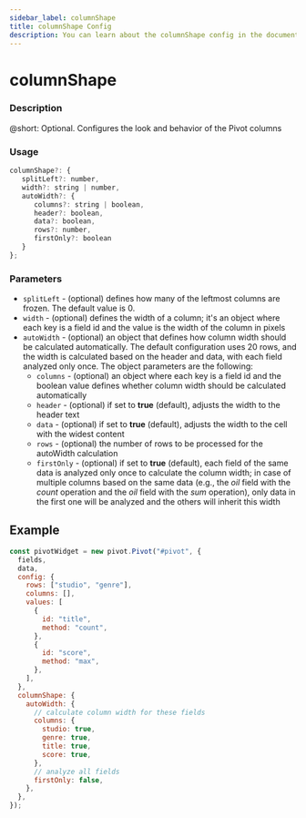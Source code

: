 ```yaml
---
sidebar_label: columnShape
title: columnShape Config
description: You can learn about the columnShape config in the documentation of the DHTMLX JavaScript Pivot library. Browse developer guides and API reference, try out code examples and live demos, and download a free 30-day evaluation version of DHTMLX Pivot.
---
```


# columnShape

### Description

@short: Optional. Configures the look and behavior of the Pivot columns

### Usage

~~~jsx  
columnShape?: {
   splitLeft?: number,
   width?: string | number,
   autoWidth?: {
      columns?: string | boolean,
      header?: boolean,
      data?: boolean,
      rows?: number,
      firstOnly?: boolean
   }
}; 
~~~

### Parameters

- `splitLeft` - (optional) defines how many of the leftmost columns are frozen. The default value is 0. 
- `width` - (optional) defines the width of a column; it's an object where each key is a field id and the value is the width of the column in pixels
- `autoWidth` - (optional) an object that defines how column width should be calculated automatically. The default configuration uses 20 rows, and the width is calculated based on the header and data, with each field analyzed only once. The object parameters are the following: 
   - `columns` - (optional) an object where each key is a field id and the boolean value defines whether column width should be calculated automatically
   - `header` - (optional) if set to **true** (default), adjusts the width to the header text
   - `data` - (optional) if set to **true** (default), adjusts the width to the cell with the widest content
   - `rows` - (optional) the number of rows to be processed for the autoWidth calculation
   - `firstOnly` - (optional) if set to **true** (default), each field of the same data is analyzed only once to calculate the column width; in case of multiple columns based on the same data (e.g., the *oil* field with the *count* operation and the *oil* field with the *sum* operation), only data in the first one will be analyzed and the others will inherit this width

## Example

~~~jsx {18-30}
const pivotWidget = new pivot.Pivot("#pivot", {
  fields,
  data,
  config: {
    rows: ["studio", "genre"],
    columns: [],
    values: [
      {
        id: "title",
        method: "count",
      },
      {
        id: "score",
        method: "max",
      },
    ],
  },
  columnShape: {
    autoWidth: {
      // calculate column width for these fields
      columns: {
        studio: true,
        genre: true,
        title: true,
        score: true,
      },
      // analyze all fields
      firstOnly: false,
    },
  },
});
~~~
